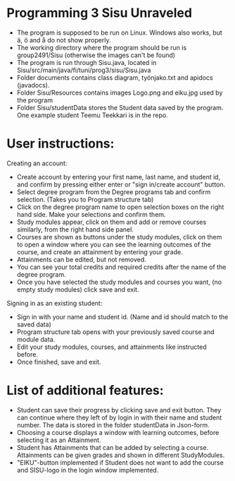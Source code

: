 # Programming 3 Sisu Unraveled

- The program is supposed to be run on Linux. Windows also works, but ä, ö and å do not show properly. 
- The working directory where the program should be run is group2491/Sisu (otherwise the images can't be found)
- The program is run through Sisu.java, located in Sisu/src/main/java/fi/tuni/prog3/sisu/Sisu.java
- Folder documents contains class diagram, työnjako.txt and apidocs (javadocs).
- Folder Sisu/Resources contains images Logo.png and eiku.jpg used by the program
- Folder Sisu/studentData stores the Student data saved by the program. One example student Teemu Teekkari is in the repo.

# User instructions:
Creating an account:
- Create account by entering your first name, last name, and student id, and confirm by pressing either enter or "sign in/create account" button.
- Select degree program from the Degree programs tab and confirm selection. (Takes you to Program structure tab)
- Click on the degree program name to open selection boxes on the right hand side. Make your selections and confirm them.
- Study modules appear, click on them and add or remove courses similarly, from the right hand side panel.
- Courses are shown as buttons under the study modules, click on them to open a window where you can see the learning outcomes of the course, and create an attainment by entering your grade.
- Attainments can be edited, but not removed.
- You can see your total credits and required credits after the name of the degree program.
- Once you have selected the study modules and courses you want, (no empty study modules) click save and exit.

Signing in as an existing student:
- Sign in with your name and student id. (Name and id should match to the saved data)
- Program structure tab opens with your previously saved course and module data.
- Edit your study modules, courses, and attainments like instructed before.
- Once finished, save and exit.
 
# List of additional features:

- Student can save their progress by clicking save and exit button. They can continue where they left of by login in with their name and student number. The data is stored in the folder studentData in Json-form.
- Choosing a course displays a window with learning outcomes, before selecting it as an Attainment.
- Student has Attainments that can be added by selecting a course. Attainments can be given grades and shown in different StudyModules.
- "EIKU"-button implemented if Student does not want to add the course and SISU-logo in the login window implemented.
